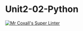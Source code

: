 # Unit2-02-Python
[![Mr Coxall's Super Linter](https://github.com/ICS3U-Programming-Katie-G/Unit2-02-Python/workflows/Mr%20Coxall's%20Super%20Linter/badge.svg)](https://github.com/ICS3U-Programming-Katie-G/Unit2-02-Python/actions/)
